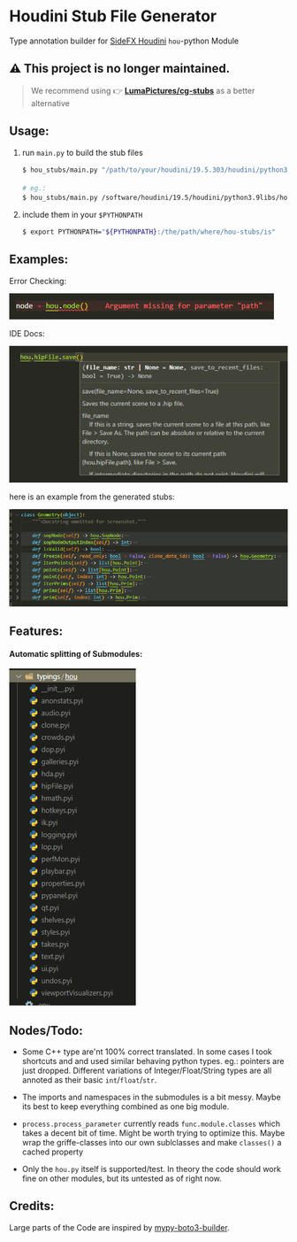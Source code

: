 # Houdini Stub File Generator

Type annotation builder for [SideFX Houdini](https://www.sidefx.com/) `hou`-python Module


## ⚠️ This project is no longer maintained.

> We recommend using 👉 [**LumaPictures/cg-stubs**](https://github.com/LumaPictures/cg-stubs) as a better alternative


## Usage:

1) run `main.py` to build the stub files
    ```bash
    $ hou_stubs/main.py "/path/to/your/houdini/19.5.303/houdini/python3.9libs/hou.py"

    # eg.:
    $ hou_stubs/main.py /software/houdini/19.5/houdini/python3.9libs/hou.py --out=./hou-stubs
    ```
2) include them in your `$PYTHONPATH`
    ```bash
    $ export PYTHONPATH="${PYTHONPATH}:/the/path/where/hou-stubs/is"
    ```

## Examples:

Error Checking:

![example error message](/docs/img/example1_error.png)

IDE Docs:

![example inline help](/docs/img/example2_ide_docs.png)

here is an example from the generated stubs:

![example stubs](/docs/img/example3_stub_file.png)


## Features:

#### Automatic splitting of Submodules:

![submodules](/docs/img/exmaple4_submodules.png)


## Nodes/Todo:

* Some C++ type are'nt 100% correct translated. In some cases I took shortcuts and
  and used similar behaving python types. eg.: pointers are just dropped.
  Different variations of Integer/Float/String types are all annoted as their basic `int`/`float`/`str`.

* The imports and namespaces in the submodules is a bit messy.
  Maybe its best to keep everything combined as one big module.

* `process.process_parameter` currently reads `func.module.classes` which takes a decent bit of time.
  Might be worth trying to optimize this. Maybe wrap the griffe-classes into our own
  sublclasses and make `classes()` a cached property

* Only the `hou.py` itself is supported/test.
 In theory the code should work fine on other modules, but its untested as of right now.

## Credits:

Large parts of the Code are inspired by [mypy-boto3-builder](https://github.com/youtype/mypy_boto3_builder).
